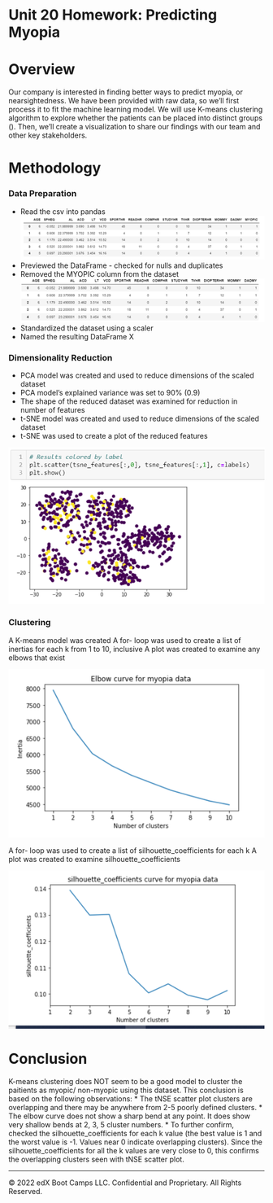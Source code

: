 # Unit 20 Homework: Predicting Myopia

# Overview
Our company is interested in finding better ways to predict myopia, or nearsightedness. We have been provided with raw data, so we’ll first process it to fit the machine learning model. We will use K-means clustering algorithm to explore whether the patients can be placed into distinct groups (). Then, we’ll create a visualization to share our findings with our team and other key stakeholders.

# Methodology

### Data Preparation
* Read the csv into pandas
![myopia](images/myopia.png)
* Previewed the DataFrame - checked for nulls and duplicates
* Removed the MYOPIC column from the dataset
![myopia_df](images/myopia_df.png)
* Standardized the dataset using a scaler 
* Named the resulting DataFrame X 

### Dimensionality Reduction 
* PCA model was created and used to reduce dimensions of the scaled dataset 
* PCA model’s explained variance was set to 90% (0.9) 
* The shape of the reduced dataset was examined for reduction in number of features 
* t-SNE model was created and used to reduce dimensions of the scaled dataset 
* t-SNE was used to create a plot of the reduced features 

![tSNE](images/tSNE.png)

### Clustering 
A K-means model was created 
A for- loop was used to create a list of inertias for each k from 1 to 10, inclusive 
A plot was created to examine any elbows that exist 

![elbow curve](images/Elbow%20curve.png)

A for- loop was used to create a list of silhouette_coefficients for each k 
A plot was created to examine silhouette_coefficients

![silhouette_coefficients](images/silhouette_coefficients.png)

# Conclusion
K-means clustering does NOT seem to be a good model to cluster the paitients as myopic/ non-myopic using this dataset. This conclusion is based on the following observations:
    * The tNSE scatter plot clusters are overlapping and there may be anywhere from 2-5 poorly defined clusters.
    * The elbow curve does not show a sharp bend at any point. It does show very shallow bends at 2, 3, 5 cluster numbers.
    * To further confirm, checked the silhouette_coefficients for each k value (the best value is 1 and the worst value is -1. Values near 0 indicate overlapping clusters). Since the silhouette_coefficients for all the k values are very close to 0, this confirms the overlapping clusters seen with tNSE scatter plot.
  
---
© 2022 edX Boot Camps LLC. Confidential and Proprietary. All Rights Reserved.
